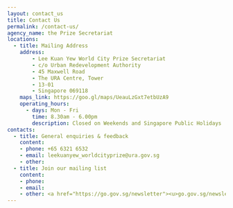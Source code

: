 ```yaml
---
layout: contact_us
title: Contact Us
permalink: /contact-us/
agency_name: the Prize Secretariat
locations:
  - title: Mailing Address
    address:
        - Lee Kuan Yew World City Prize Secretariat
        - c/o Urban Redevelopment Authority
        - 45 Maxwell Road
        - The URA Centre, Tower
        - 13-01
        - Singapore 069118
    maps_link: https://goo.gl/maps/UeauLzGxt7etbUzA9
    operating_hours:
      - days: Mon - Fri
        time: 8.30am - 6.00pm
        description: Closed on Weekends and Singapore Public Holidays
contacts:
  - title: General enquiries & feedback
    content:
    - phone: +65 6321 6532 
    - email: leekuanyew_worldcityprize@ura.gov.sg
    - other: 
  - title: Join our mailing list 
    content:
    - phone: 
    - email: 
    - other: <a href="https://go.gov.sg/newsletter"><u>go.gov.sg/newsletter</u></a>
---
```

